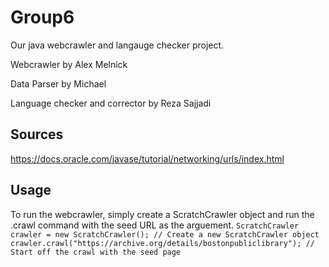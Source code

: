 # Group6
Our java webcrawler and langauge checker project. 

Webcrawler by Alex Melnick 

Data Parser by Michael

Language checker and corrector by Reza Sajjadi

## Sources
https://docs.oracle.com/javase/tutorial/networking/urls/index.html

## Usage
To run the webcrawler, simply create a ScratchCrawler object and run the .crawl command with the seed URL as the arguement.
`ScratchCrawler crawler = new ScratchCrawler(); // Create a new ScratchCrawler object`
`crawler.crawl("https://archive.org/details/bostonpubliclibrary"); // Start off the crawl with the seed page`


